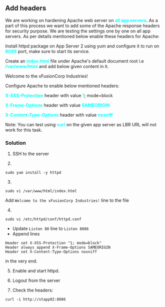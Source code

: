 ## Add headers

We are working on hardening Apache web server on <span style='color:cyan'>**all app servers**</span>. As a part of this process we want to add some of the Apache response headers for security purpose. We are testing the settings one by one on all app servers. As per details mentioned below enable these headers for Apache:


Install httpd package on App Server 2 using yum and configure it to run on <span style='color:cyan'>**8086**</span> port, make sure to start its service.


Create an <span style='color:cyan'>**index.html**</span> file under Apache's default document root i.e <span style='color:cyan'>**/var/www/html**</span> and add below given content in it.


Welcome to the xFusionCorp Industries!


Configure Apache to enable below mentioned headers:


<span style='color:cyan'>**X-XSS-Protection**</span> header with value <span style='color:cyan'>**1**</span>; mode=block


<span style='color:cyan'>**X-Frame-Options**</span> header with value <span style='color:cyan'>**SAMEORIGIN**</span>


<span style='color:cyan'>**X-Content-Type-Options**</span> header with value <span style='color:cyan'>**nosniff**</span>


Note: You can test using <span style='color:cyan'>**curl**</span> on the given app server as LBR URL will not work for this task.

### Solution

1. SSH to the server

2. 
```
sudo yum install -y httpd
```
3.
```
sudo vi /var/www/html/index.html
```
Add ```Welcome to the xFusionCorp Industries!``` line to the file

4.
```
sudo vi /etc/httpd/conf/httpd.conf
```
* Update ```Listen 80``` line to ```Listen 8086```
* Append lines
```
Header set X-XSS-Protection "1; mode=block"
Header always append X-Frame-Options SAMEORIGIN
Header set X-Content-Type-Options nosniff
```
in the very end.

5. Enable and start httpd.

6. Logout from the server

7. Check the headers:
```
curl -i http://stapp02:8086
``` 

